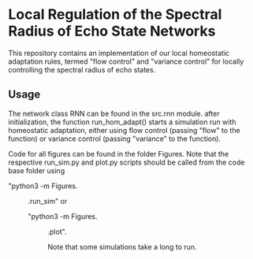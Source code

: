 # Local Regulation of the Spectral Radius of Echo State Networks

This repository contains an implementation of our local
homeostatic adaptation rules, termed "flow control" and
"variance control" for locally controlling the spectral 
radius of echo states.

## Usage

The network class RNN can be found in the src.rnn module.
after initialization, the function run_hom_adapt() starts
a simulation run with homeostatic adaptation, either using
flow control (passing "flow" to the function) or variance
control (passing "variance" to the function).

Code for all figures can be found in the folder Figures.
Note that the respective run_sim.py and plot.py scripts should
be called from the code base folder using 

"python3 -m Figures.<figure name>.run_sim" or

"python3 -m Figures.<figure name>.plot".

Note that some simulations take a long to run.



